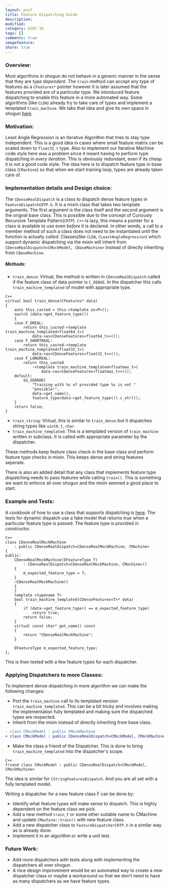 ```yaml
---
layout: post
title: Feature Dispatching Guide
description:
modified:
category: GSOC'18
tags: []
comments: true
imagefeature:
share: true
---
```



### Overview:
Most algorithms in shogun do not behave in a generic manner in the sense that they are *type dependent*. The ```train``` method can accept any type of features as a ```CFeatures*``` pointer however it is later assumed that the features provided are of a particular type. We intorduced feature dispatching to enable this feature in a more automated way. Some algorithms (like ```CLDA```) already try to take care of types and implement a templated ```train_machine```. We take that idea and give its own space in shogun [here](https://github.com/shogun-toolbox/shogun/tree/develop/src/shogun/machine/FeatureDispatcherCRTP.h).  

### Motivation:
Least Angle Regression is an Iterative Algorithm that tries to stay type independent. This is a good idea in cases where small feature matrix can be scaled down to ```float32_t``` type. Also to implement our Iterative Machine code style here was a problem since it meant having to perform type dispatching in *every iteration*. This is obviously redundant, even if its cheap it is not a good code style. The idea here is to dispatch feature type in base class (```CMachine```) so that when we start training loop, types are already taken care of. 

### Implementation details and Design choice:

The ```CDenseRealDispatch``` is a class to dispatch dense feature types in ```FeatureDispatchCRTP.h```. It is a mixin class that takes two template arguments. The first argument is the class itself and the second argument is the orignal base class. This is possible due to the concept of Curiously Recursive Template Pattern(```CRTP```). ```C++``` is lazy, this means a pointer for a class is available to use even *before*  it is declared. In other words, a call to a member method of such a class does not need to be instantiated until the function is actually *called*.
Classes(like ```CLDA```, ```CLeastAngleRegression```) which support dynamic dispatching via the mixin will inherit from ```CDenseRealDispatch<CMockModel, CBaseMachine>``` instead of directly inheriting from ```CBaseMachine```.

##### Methods:
- ```train_dense```: Virtual, the method is written in ```CDenseRealDispatch``` called if the feature class of data pointer is ```C_DENSE```. In the dispatcher this calls ```train_machine_templated``` of model with appropriate type.
```
C++
virtual bool train_dense(CFeatures* data)
{
	auto this_casted = this->template as<P>();
	switch (data->get_feature_type())
	{
	case F_DREAL:
		return this_casted->template train_machine_templated<float64_t>(
		    data->as<CDenseFeatures<float64_t>>());
	case F_SHORTREAL:
		return this_casted->template train_machine_templated<float32_t>(
		    data->as<CDenseFeatures<float32_t>>());
	case F_LONGREAL:
		return this_casted
		    ->template train_machine_templated<floatmax_t>(
		        data->as<CDenseFeatures<floatmax_t>>());
	default:
		SG_SERROR(
		    "Training with %s of provided type %s is not "
		    "possible!",
		    data->get_name(),
		    feature_type(data->get_feature_type()).c_str());
	}
	return false;
}
```
- ```train_string```: Virtual, this is similar to ```train_dense``` but it dispatches string types like ```uint8_t```, ```char```.
- ```train_machine_templated```: This is a templated version of ```train_machine``` written in subclass. It is called with appropriate parameter by the dispatcher.

These methods keep feature class check in the base class and perform feature type checks in mixin. This keeps dense and string features seperate.

There is also an added detail that any class that implements feature type dispatching needs to pass features while calling ```train()```. This is something we want to enforce all over shogun and the mixin seemed a good place to start.

### Example and Tests:
A cookbook of how to use a class that supports dispatching is [here]().
The tests for dynamic dispatch use a fake model that returns *true* when a particular feature type is passed. The feature type is provided in constructor.
```
C++
class CDenseRealMockMachine
    : public CDenseRealDispatch<CDenseRealMockMachine, CMachine>
{
public:
	CDenseRealMockMachine(EFeatureType f)
	    : CDenseRealDispatch<CDenseRealMockMachine, CMachine>()
	{
		m_expected_feature_type = f;
	}
	~CDenseRealMockMachine()
	{
	}
	template <typename T>
	bool train_machine_templated(CDenseFeatures<T>* data)
	{
		if (data->get_feature_type() == m_expected_feature_type)
			return true;
		return false;
	}
	virtual const char* get_name() const
	{
		return "CDenseRealMockMachine";
	}

	EFeatureType m_expected_feature_type;
};
```
This is then tested with a few feature types for each dispatcher. 
### Applying Dispatchers to more Classes:
To implement dense dispatching in more algorithm we can make the following changes:
- Port the ```train_machine``` call to its templated version ```train_machine_templated```. This can be a bit tricky and involves making the implementation fully templated and making sure the dispatched types are respected.
- Inherit from the mixin instead of directly inheriting from base class.
```diff
- class CMockModel : public CMockMachine
+ class CMockModel : public CDenseRealDispatch<CMockModel, CMockMachine>
```
- Make the class a friend of the Dispatcher. This is done to bring ```train_machine_templated``` into the dispatcher's scope.
```
C++
friend class CMockModel : public CDenseRealDispatch<CMockModel, CMockMachine>
```
The idea is similar for ```CStringFeaturesDispatch```.
And you are all set with a fully templated model.

Writing a dispatcher for a new feature class F can be done by:
- Identify what feature types will make sense to dispatch. This is highly dependent on the feature class we pick.
- Add a new method ```train_F``` or some other suitable name to CMachine and update ```CMachine::train()``` with new feature class.
- Add a new dispatcher class to ```FeatureDispatcherCRTP.h``` in a similar way as is already done.
- Implement it in an algorithm or write a unit test.

### Future Work:
- Add more dispatchers with tests along with implementing the dispatchers all over shogun.
- A nice design improvement would be an automated way to create a new dispatcher class or maybe a workaround so that we don't need to have as many dispatchers as we have feature types. 
